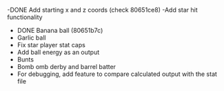 -DONE Add starting x and z coords (check 80651ce8)
-Add star hit functionality
  - DONE Banana ball (80651b7c)
  - Garlic ball
- Fix star player stat caps
- Add ball energy as an output
- Bunts
- Bomb omb derby and barrel batter
- For debugging, add feature to compare calculated output with the stat file

